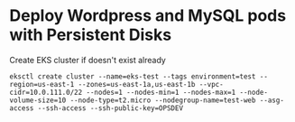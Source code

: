 # Deploy Wordpress and MySQL pods with Persistent Disks

Create EKS cluster if doesn't exist already
```
eksctl create cluster --name=eks-test --tags environment=test --region=us-east-1 --zones=us-east-1a,us-east-1b --vpc-cidr=10.0.111.0/22 --nodes=1 --nodes-min=1 --nodes-max=1 --node-volume-size=10 --node-type=t2.micro --nodegroup-name=test-web --asg-access --ssh-access --ssh-public-key=OPSDEV
```
